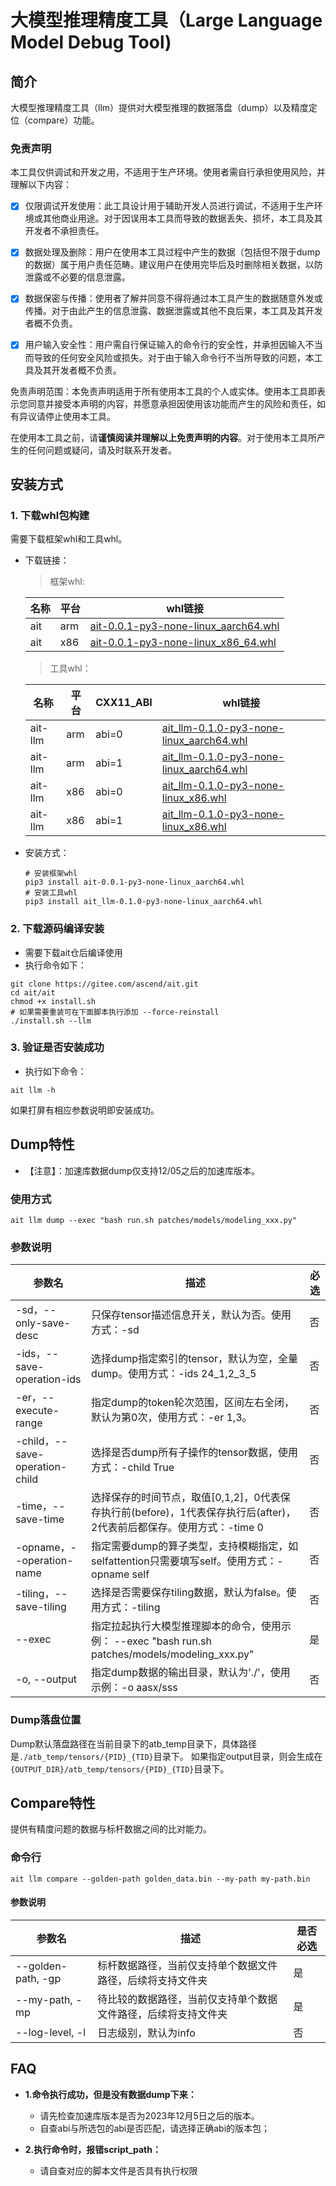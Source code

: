 # 大模型推理精度工具（Large Language Model Debug Tool)
## 简介
大模型推理精度工具（llm）提供对大模型推理的数据落盘（dump）以及精度定位（compare）功能。

### 免责声明

本工具仅供调试和开发之用，不适用于生产环境。使用者需自行承担使用风险，并理解以下内容：

- [x] 仅限调试开发使用：此工具设计用于辅助开发人员进行调试，不适用于生产环境或其他商业用途。对于因误用本工具而导致的数据丢失、损坏，本工具及其开发者不承担责任。

- [x] 数据处理及删除：用户在使用本工具过程中产生的数据（包括但不限于dump的数据）属于用户责任范畴。建议用户在使用完毕后及时删除相关数据，以防泄露或不必要的信息泄露。

- [x] 数据保密与传播：使用者了解并同意不得将通过本工具产生的数据随意外发或传播。对于由此产生的信息泄露、数据泄露或其他不良后果，本工具及其开发者概不负责。

- [x] 用户输入安全性：用户需自行保证输入的命令行的安全性，并承担因输入不当而导致的任何安全风险或损失。对于由于输入命令行不当所导致的问题，本工具及其开发者概不负责。

免责声明范围：本免责声明适用于所有使用本工具的个人或实体。使用本工具即表示您同意并接受本声明的内容，并愿意承担因使用该功能而产生的风险和责任，如有异议请停止使用本工具。

在使用本工具之前，请**谨慎阅读并理解以上免责声明的内容**。对于使用本工具所产生的任何问题或疑问，请及时联系开发者。

## 安装方式
### 1. 下载whl包构建
需要下载框架whl和工具whl。
- 下载链接：
    > 框架whl:

    |名称| 平台   | whl链接 |
    |----|--------|------------|
    | ait | arm   |[ait-0.0.1-py3-none-linux_aarch64.whl](https://ais-bench.obs.cn-north-4.myhuaweicloud.com/compare/20231213/ait-0.0.1-py3-none-linux_aarch64.whl)|
    | ait | x86   |[ait-0.0.1-py3-none-linux_x86_64.whl](https://ais-bench.obs.cn-north-4.myhuaweicloud.com/compare/20231213/ait-0.0.1-py3-none-linux_x86_64.whl)|            
    > 工具whl：

    |名称| 平台   | CXX11_ABI  | whl链接 |
    |----|--------|------------|-------------|
    |ait-llm| arm    | abi=0 | [ait_llm-0.1.0-py3-none-linux_aarch64.whl](https://ais-bench.obs.cn-north-4.myhuaweicloud.com/compare/20231214/ABI0/ait_llm-0.1.0-py3-none-linux_aarch64.whl) |
    |ait-llm| arm    | abi=1 | [ait_llm-0.1.0-py3-none-linux_aarch64.whl](https://ais-bench.obs.cn-north-4.myhuaweicloud.com/compare/20231214/ABI1/ait_llm-0.1.0-py3-none-linux_aarch64.whl) |
    |ait-llm| x86    | abi=0 | [ait_llm-0.1.0-py3-none-linux_x86.whl](https://ais-bench.obs.cn-north-4.myhuaweicloud.com/compare/20231214/ABI0/ait_llm-0.1.0-py3-none-linux_x86_64.whl) |
    |ait-llm| x86    | abi=1 | [ait_llm-0.1.0-py3-none-linux_x86.whl](https://ais-bench.obs.cn-north-4.myhuaweicloud.com/compare/20231214/ABI1/ait_llm-0.1.0-py3-none-linux_x86_64.whl) |

- 安装方式：
    ```
    # 安装框架whl
    pip3 install ait-0.0.1-py3-none-linux_aarch64.whl
    # 安装工具whl
    pip3 install ait_llm-0.1.0-py3-none-linux_aarch64.whl
    ```
### 2. 下载源码编译安装
- 需要下载ait仓后编译使用
- 执行命令如下：
```
git clone https://gitee.com/ascend/ait.git
cd ait/ait
chmod +x install.sh
# 如果需要重装可在下面脚本执行添加 --force-reinstall
./install.sh --llm
```
### 3. 验证是否安装成功
- 执行如下命令：
```
ait llm -h
```
如果打屏有相应参数说明即安装成功。
## Dump特性
- 【注意】：加速库数据dump仅支持12/05之后的加速库版本。
### 使用方式
```
ait llm dump --exec "bash run.sh patches/models/modeling_xxx.py"
```
### 参数说明

| 参数名                      | 描述                                       | 必选   |
| ------------------------ | ---------------------------------------- | ---- |
| -sd，--only-save-desc          | 只保存tensor描述信息开关，默认为否。使用方式：-sd       | 否    |
| -ids，--save-operation-ids | 选择dump指定索引的tensor，默认为空，全量dump。使用方式：-ids 24_1,2_3_5     | 否    |
| -er，--execute-range          | 指定dump的token轮次范围，区间左右全闭，默认为第0次，使用方式：-er 1,3。| 否    |
| -child，--save-operation-child | 选择是否dump所有子操作的tensor数据，使用方式：-child True| 否    |
| -time，--save-time         | 选择保存的时间节点，取值[0,1,2]，0代表保存执行前(before)，1代表保存执行后(after)，2代表前后都保存。使用方式：-time 0  | 否    |
| -opname，--operation-name        | 指定需要dump的算子类型，支持模糊指定，如selfattention只需要填写self。使用方式：-opname self | 否    |
| -tiling，--save-tiling           | 选择是否需要保存tiling数据，默认为false。使用方式：-tiling                | 否    |
| --exec           | 指定拉起执行大模型推理脚本的命令，使用示例： --exec "bash run.sh patches/models/modeling_xxx.py"|是    |
| -o, --output            | 指定dump数据的输出目录，默认为'./'，使用示例：-o aasx/sss | 否    |
### Dump落盘位置
Dump默认落盘路径在当前目录下的atb_temp目录下，具体路径是`./atb_temp/tensors/{PID}_{TID}`目录下。
如果指定output目录，则会生成在`{OUTPUT_DIR}/atb_temp/tensors/{PID}_{TID}`目录下。

## Compare特性
提供有精度问题的数据与标杆数据之间的比对能力。
### 命令行
```
ait llm compare --golden-path golden_data.bin --my-path my-path.bin
```
#### 参数说明

| 参数名             | 描述                                                         | 是否必选 |
| ------------------ | ------------------------------------------------------------ | -------- |
| --golden-path, -gp | 标杆数据路径，当前仅支持单个数据文件路径，后续将支持文件夹   | 是       |
| --my-path, -mp     | 待比较的数据路径，当前仅支持单个数据文件路径，后续将支持文件夹 | 是       |
| --log-level, -l    | 日志级别，默认为info                                         | 否       |



## FAQ
- **1.命令执行成功，但是没有数据dump下来：**
    - 请先检查加速库版本是否为2023年12月5日之后的版本。
    - 自查abi与所选包的abi是否匹配，请选择正确abi的版本包；

- **2.执行命令时，报错script_path：**
    - 请自查对应的脚本文件是否具有执行权限